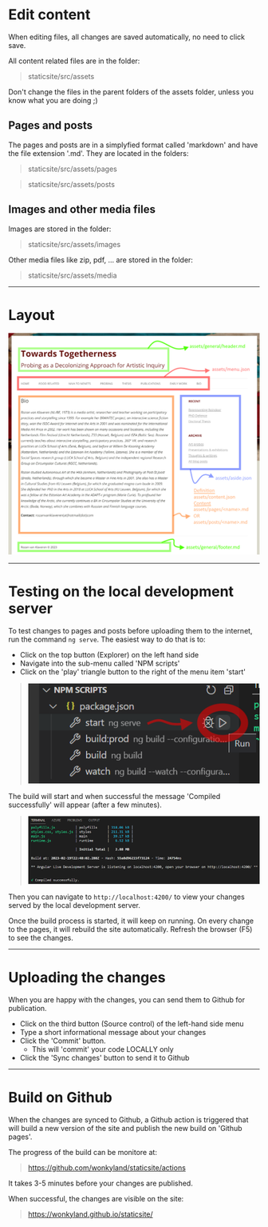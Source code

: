# Edit content

When editing files, all changes are saved automatically, no need to click save.

All content related files are in the folder:

> staticsite/src/assets

Don't change the files in the parent folders of the assets folder, unless you know what you are doing ;)

## Pages and posts
The pages and posts are in a simplyfied format called 'markdown' and have the file extension '.md'. They are located in the folders:

> staticsite/src/assets/pages

> staticsite/src/assets/posts

## Images and other media files
Images are stored in the folder:

> staticsite/src/assets/images

Other media files like zip, pdf, ... are stored in the folder:
> staticsite/src/assets/media

---

# Layout

![Layout](Layout.png "Layout")

---

# Testing on the local development server

To test changes to pages and posts before uploading them to the internet, run the command `ng serve`. The easiest way to do that is to:
- Click on the top button (Explorer) on the left hand side
- Navigate into the sub-menu called 'NPM scripts'
- Click on the 'play' triangle button to the right of the menu item 'start'

> ![Testing](Testing.png "Testing")

The build will start and when successful the message 'Compiled successfully' will appear (after a few minutes).

> ![Success](BuildSuccess.png "Build success")

Then you can navigate to `http://localhost:4200/` to view your changes served by the local development server.

Once the build process is started, it will keep on running. On every change to the pages, it will rebuild the site automatically. Refresh the browser (F5) to see the changes.

---

# Uploading the changes

When you are happy with the changes, you can send them to Github for publication.
- Click on the third button (Source control) of the left-hand side menu 
- Type a short informational message about your changes
- Click the 'Commit' button.
  - This will 'commit' your code LOCALLY only
- Click the 'Sync changes' button to send it to Github

---

# Build on Github

When the changes are synced to Github, a Github action is triggered that will build a new version of the site and publish the new build on 'Github pages'.

The progress of the build can be monitore at:
> https://github.com/wonkyland/staticsite/actions

It takes 3-5 minutes before your changes are published.

When successful, the changes are visible on the site:

> https://wonkyland.github.io/staticsite/
